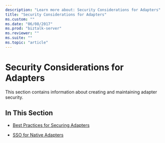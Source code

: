 ```yaml
---
description: "Learn more about: Security Considerations for Adapters"
title: "Security Considerations for Adapters"
ms.custom: ""
ms.date: "06/08/2017"
ms.prod: "biztalk-server"
ms.reviewer: ""
ms.suite: ""
ms.topic: "article"
---
```

# Security Considerations for Adapters
This section contains information about creating and maintaining adapter security.  
  
## In This Section  
  
-   [Best Practices for Securing Adapters](../core/best-practices-for-securing-adapters.md)  
  
-   [SSO for Native Adapters](../core/sso-for-native-adapters.md)
